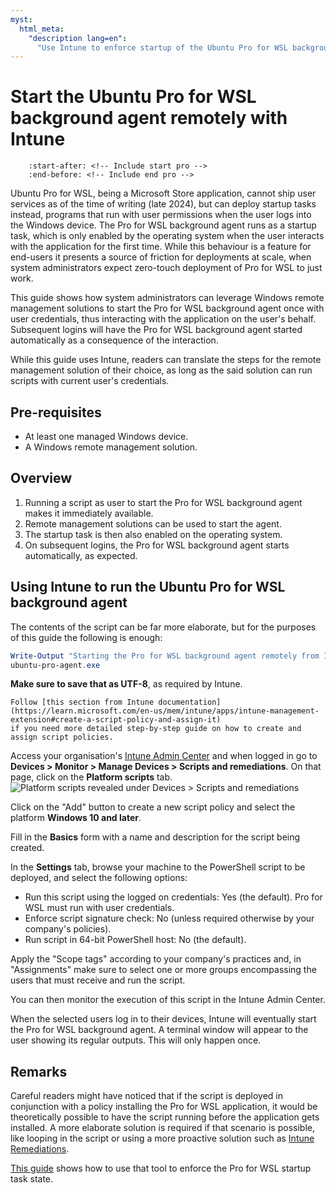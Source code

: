 ```yaml
---
myst:
  html_meta:
    "description lang=en":
      "Use Intune to enforce startup of the Ubuntu Pro for WSL background agent to support zero-touch deployment at scale."
---
```


# Start the Ubuntu Pro for WSL background agent remotely with Intune

```{include} ../includes/pro_content_notice.txt
    :start-after: <!-- Include start pro -->
    :end-before: <!-- Include end pro -->
```

Ubuntu Pro for WSL, being a Microsoft Store application, cannot ship user services as of the time of writing (late
2024), but can deploy startup tasks instead, programs that run with user permissions when the user logs into the
Windows device. The Pro for WSL background agent runs as a startup task, which is only enabled by the
operating system when the user interacts with the application for the first time. While this behaviour is a feature for
end-users it presents a source of friction for deployments at scale, when system administrators expect zero-touch
deployment of Pro for WSL to just work.

This guide shows how system administrators can leverage Windows remote management solutions to start the Pro for WSL background agent once
with user credentials, thus interacting with the application on the user's behalf. Subsequent logins will have the Pro for WSL
background agent started automatically as a consequence of the interaction.

While this guide uses Intune, readers can translate the steps for the remote management solution of their
choice, as long as the said solution can run scripts with current user's credentials.

## Pre-requisites

- At least one managed Windows device.
- A Windows remote management solution.

## Overview

1. Running a script as user to start the Pro for WSL background agent makes it immediately available.
2. Remote management solutions can be used to start the agent.
3. The startup task is then also enabled on the operating system.
4. On subsequent logins, the Pro for WSL background agent starts automatically, as expected.

## Using Intune to run the Ubuntu Pro for WSL background agent

The contents of the script can be far more elaborate, but for the purposes of this guide the following is enough:

```powershell
Write-Output "Starting the Pro for WSL background agent remotely from Intune"
ubuntu-pro-agent.exe
```
**Make sure to save that as UTF-8**, as required by Intune.

```{note}
Follow [this section from Intune documentation](https://learn.microsoft.com/en-us/mem/intune/apps/intune-management-extension#create-a-script-policy-and-assign-it)
if you need more detailed step-by-step guide on how to create and assign script policies.
```

Access your organisation's [Intune Admin Center](https://intune.microsoft.com) and when logged in go to **Devices > Monitor > Manage Devices > Scripts and remediations**.
On that page, click on the **Platform scripts** tab.
![Platform scripts revealed under Devices > Scripts and remediations](./assets/intune-platform-scripts.png)

Click on the "Add" button to create a new script policy and select the platform **Windows 10 and later**.

Fill in the **Basics** form with a name and description for the script being created.

In the **Settings** tab, browse your machine to the PowerShell script to be deployed, and select the following options:
- Run this script using the logged on credentials: Yes (the default). Pro for WSL must run with user credentials.
- Enforce script signature check: No (unless required otherwise by your company's policies).
- Run script in 64-bit PowerShell host: No (the default).

Apply the "Scope tags" according to your company's practices and, in "Assignments" make sure to select one or more
groups encompassing the users that must receive and run the script.

You can then monitor the execution of this script in the Intune Admin Center.

When the selected users log in to their devices, Intune will eventually start the Pro for WSL background agent. A terminal window
will appear to the user showing its regular outputs. This will only happen once.

## Remarks

Careful readers might have noticed that if the script is deployed in conjunction with a policy installing the Pro for WSL application, it
would be theoretically possible to have the script running before the application gets installed. A more elaborate
solution is required if that scenario is possible, like looping in the script or using a more proactive solution such as
[Intune Remediations](https://learn.microsoft.com/en-us/mem/intune/fundamentals/remediations).

[This guide](howto::enforce-with-intune) shows how to use that tool to enforce the Pro for WSL startup task state.

